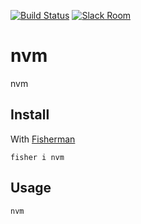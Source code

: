 [![Build Status][travis-badge]][travis-link]
[![Slack Room][slack-badge]][slack-link]

# nvm

nvm

## Install

With [Fisherman]

```
fisher i nvm
```

## Usage

```fish
nvm
```

[travis-link]: https://travis-ci.org/f4bio/nvm
[travis-badge]: https://img.shields.io/travis/f4bio/nvm.svg?style=flat-square
[slack-link]: https://fisherman-wharf.herokuapp.com/
[slack-badge]: https://img.shields.io/badge/slack-join%20the%20chat-00B9FF.svg?style=flat-square
[Fisherman]: https://github.com/fisherman/fisherman
